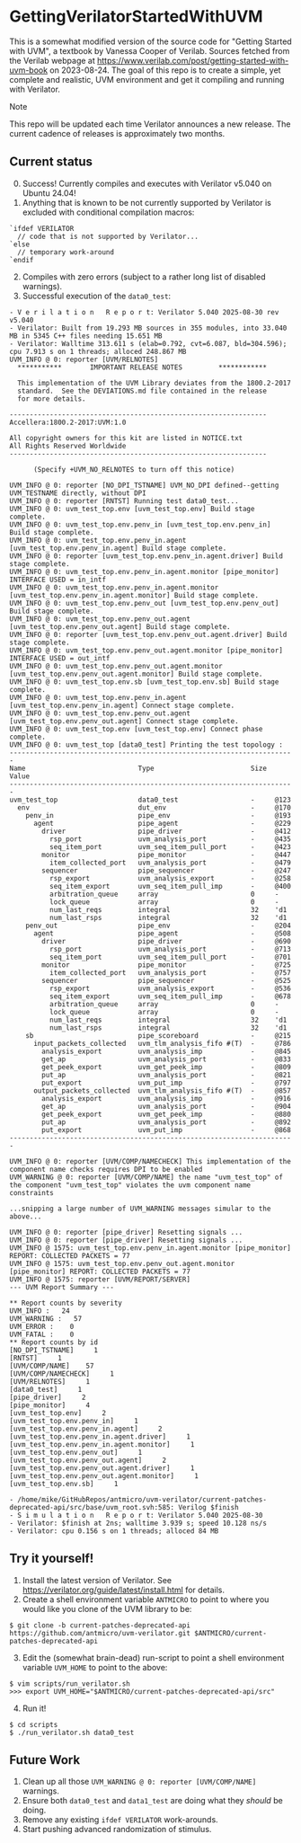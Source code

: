 # GettingVerilatorStartedWithUVM
This is a somewhat modified version of the source code for "Getting Started with UVM", a textbook by Vanessa Cooper of Verilab.
Sources fetched from the Verilab webpage at https://www.verilab.com/post/getting-started-with-uvm-book on 2023-08-24.
The goal of this repo is to create a simple, yet complete and realistic, UVM environment and get it compiling and running with Verilator.

> [!NOTE]
> This repo will be updated each time Verilator announces a new release.
> The current cadence of releases is approximately two months.

## Current status
0. Success!  Currently compiles and executes with Verilator v5.040 on Ubuntu 24.04!
1. Anything that is known to be not currently supported by Verilator is excluded with conditional compilation macros:
```
`ifdef VERILATOR
  // code that is not supported by Verilator...
`else
  // temporary work-around
`endif
```
2. Compiles with zero errors (subject to a rather long list of disabled warnings).
3. Successful execution of the `data0_test`:
```
- V e r i l a t i o n   R e p o r t: Verilator 5.040 2025-08-30 rev v5.040
- Verilator: Built from 19.293 MB sources in 355 modules, into 33.040 MB in 5345 C++ files needing 15.651 MB
- Verilator: Walltime 313.611 s (elab=0.792, cvt=6.087, bld=304.596); cpu 7.913 s on 1 threads; alloced 248.867 MB
UVM_INFO @ 0: reporter [UVM/RELNOTES] 
  ***********       IMPORTANT RELEASE NOTES         ************

  This implementation of the UVM Library deviates from the 1800.2-2017
  standard.  See the DEVIATIONS.md file contained in the release
  for more details.

----------------------------------------------------------------
Accellera:1800.2-2017:UVM:1.0

All copyright owners for this kit are listed in NOTICE.txt
All Rights Reserved Worldwide
----------------------------------------------------------------

      (Specify +UVM_NO_RELNOTES to turn off this notice)

UVM_INFO @ 0: reporter [NO_DPI_TSTNAME] UVM_NO_DPI defined--getting UVM_TESTNAME directly, without DPI
UVM_INFO @ 0: reporter [RNTST] Running test data0_test...
UVM_INFO @ 0: uvm_test_top.env [uvm_test_top.env] Build stage complete.
UVM_INFO @ 0: uvm_test_top.env.penv_in [uvm_test_top.env.penv_in] Build stage complete.
UVM_INFO @ 0: uvm_test_top.env.penv_in.agent [uvm_test_top.env.penv_in.agent] Build stage complete.
UVM_INFO @ 0: reporter [uvm_test_top.env.penv_in.agent.driver] Build stage complete.
UVM_INFO @ 0: uvm_test_top.env.penv_in.agent.monitor [pipe_monitor] INTERFACE USED = in_intf
UVM_INFO @ 0: uvm_test_top.env.penv_in.agent.monitor [uvm_test_top.env.penv_in.agent.monitor] Build stage complete.
UVM_INFO @ 0: uvm_test_top.env.penv_out [uvm_test_top.env.penv_out] Build stage complete.
UVM_INFO @ 0: uvm_test_top.env.penv_out.agent [uvm_test_top.env.penv_out.agent] Build stage complete.
UVM_INFO @ 0: reporter [uvm_test_top.env.penv_out.agent.driver] Build stage complete.
UVM_INFO @ 0: uvm_test_top.env.penv_out.agent.monitor [pipe_monitor] INTERFACE USED = out_intf
UVM_INFO @ 0: uvm_test_top.env.penv_out.agent.monitor [uvm_test_top.env.penv_out.agent.monitor] Build stage complete.
UVM_INFO @ 0: uvm_test_top.env.sb [uvm_test_top.env.sb] Build stage complete.
UVM_INFO @ 0: uvm_test_top.env.penv_in.agent [uvm_test_top.env.penv_in.agent] Connect stage complete.
UVM_INFO @ 0: uvm_test_top.env.penv_out.agent [uvm_test_top.env.penv_out.agent] Connect stage complete.
UVM_INFO @ 0: uvm_test_top.env [uvm_test_top.env] Connect phase complete.
UVM_INFO @ 0: uvm_test_top [data0_test] Printing the test topology :
-----------------------------------------------------------------------
Name                            Type                        Size  Value
-----------------------------------------------------------------------
uvm_test_top                    data0_test                  -     @123 
  env                           dut_env                     -     @170 
    penv_in                     pipe_env                    -     @193 
      agent                     pipe_agent                  -     @229 
        driver                  pipe_driver                 -     @412 
          rsp_port              uvm_analysis_port           -     @435 
          seq_item_port         uvm_seq_item_pull_port      -     @423 
        monitor                 pipe_monitor                -     @447 
          item_collected_port   uvm_analysis_port           -     @479 
        sequencer               pipe_sequencer              -     @247 
          rsp_export            uvm_analysis_export         -     @258 
          seq_item_export       uvm_seq_item_pull_imp       -     @400 
          arbitration_queue     array                       0     -    
          lock_queue            array                       0     -    
          num_last_reqs         integral                    32    'd1  
          num_last_rsps         integral                    32    'd1  
    penv_out                    pipe_env                    -     @204 
      agent                     pipe_agent                  -     @508 
        driver                  pipe_driver                 -     @690 
          rsp_port              uvm_analysis_port           -     @713 
          seq_item_port         uvm_seq_item_pull_port      -     @701 
        monitor                 pipe_monitor                -     @725 
          item_collected_port   uvm_analysis_port           -     @757 
        sequencer               pipe_sequencer              -     @525 
          rsp_export            uvm_analysis_export         -     @536 
          seq_item_export       uvm_seq_item_pull_imp       -     @678 
          arbitration_queue     array                       0     -    
          lock_queue            array                       0     -    
          num_last_reqs         integral                    32    'd1  
          num_last_rsps         integral                    32    'd1  
    sb                          pipe_scoreboard             -     @215 
      input_packets_collected   uvm_tlm_analysis_fifo #(T)  -     @786 
        analysis_export         uvm_analysis_imp            -     @845 
        get_ap                  uvm_analysis_port           -     @833 
        get_peek_export         uvm_get_peek_imp            -     @809 
        put_ap                  uvm_analysis_port           -     @821 
        put_export              uvm_put_imp                 -     @797 
      output_packets_collected  uvm_tlm_analysis_fifo #(T)  -     @857 
        analysis_export         uvm_analysis_imp            -     @916 
        get_ap                  uvm_analysis_port           -     @904 
        get_peek_export         uvm_get_peek_imp            -     @880 
        put_ap                  uvm_analysis_port           -     @892 
        put_export              uvm_put_imp                 -     @868 
-----------------------------------------------------------------------

UVM_INFO @ 0: reporter [UVM/COMP/NAMECHECK] This implementation of the component name checks requires DPI to be enabled
UVM_WARNING @ 0: reporter [UVM/COMP/NAME] the name "uvm_test_top" of the component "uvm_test_top" violates the uvm component name constraints

...snipping a large number of UVM_WARNING messages simular to the above...

UVM_INFO @ 0: reporter [pipe_driver] Resetting signals ... 
UVM_INFO @ 0: reporter [pipe_driver] Resetting signals ... 
UVM_INFO @ 1575: uvm_test_top.env.penv_in.agent.monitor [pipe_monitor] REPORT: COLLECTED PACKETS = 77
UVM_INFO @ 1575: uvm_test_top.env.penv_out.agent.monitor [pipe_monitor] REPORT: COLLECTED PACKETS = 77
UVM_INFO @ 1575: reporter [UVM/REPORT/SERVER] 
--- UVM Report Summary ---

** Report counts by severity
UVM_INFO :   24
UVM_WARNING :   57
UVM_ERROR :    0
UVM_FATAL :    0
** Report counts by id
[NO_DPI_TSTNAME]     1
[RNTST]     1
[UVM/COMP/NAME]    57
[UVM/COMP/NAMECHECK]     1
[UVM/RELNOTES]     1
[data0_test]     1
[pipe_driver]     2
[pipe_monitor]     4
[uvm_test_top.env]     2
[uvm_test_top.env.penv_in]     1
[uvm_test_top.env.penv_in.agent]     2
[uvm_test_top.env.penv_in.agent.driver]     1
[uvm_test_top.env.penv_in.agent.monitor]     1
[uvm_test_top.env.penv_out]     1
[uvm_test_top.env.penv_out.agent]     2
[uvm_test_top.env.penv_out.agent.driver]     1
[uvm_test_top.env.penv_out.agent.monitor]     1
[uvm_test_top.env.sb]     1

- /home/mike/GitHubRepos/antmicro/uvm-verilator/current-patches-deprecated-api/src/base/uvm_root.svh:585: Verilog $finish
- S i m u l a t i o n   R e p o r t: Verilator 5.040 2025-08-30
- Verilator: $finish at 2ns; walltime 3.939 s; speed 10.128 ns/s
- Verilator: cpu 0.156 s on 1 threads; alloced 84 MB
```

## Try it yourself!
1. Install the latest version of Verilator.  See https://verilator.org/guide/latest/install.html for details.
2. Create a shell environment variable `ANTMICRO` to point to where you would like you clone of the UVM library to be:
```
$ git clone -b current-patches-deprecated-api https://github.com/antmicro/uvm-verilator.git $ANTMICRO/current-patches-deprecated-api
```

3. Edit the (somewhat brain-dead) run-script to point a shell environment variable `UVM_HOME` to point to the above:
```
$ vim scripts/run_verilator.sh
>>> export UVM_HOME="$ANTMICRO/current-patches-deprecated-api/src"
```

4. Run it!
```
$ cd scripts
$ ./run_verilator.sh data0_test
```

## Future Work
1. Clean up all those `UVM_WARNING @ 0: reporter [UVM/COMP/NAME]` warnings.
2. Ensure both `data0_test` and `data1_test` are doing what they _should_ be doing.
3. Remove any existing `ifdef VERILATOR` work-arounds.
4. Start pushing advanced randomization of stimulus.
